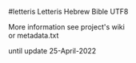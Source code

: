 #letteris
Letteris Hebrew Bible UTF8 <br>

More information see project's wiki <br>
or metadata.txt <br>

until update 25-April-2022 <br>



